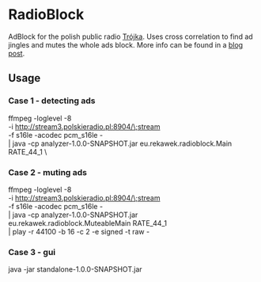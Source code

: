 # RadioBlock

AdBlock for the polish public radio [Trójka](http://www.polskieradio.pl/9,Trojka). Uses cross correlation to find ad jingles and mutes the whole ads block. More info can be found in a [blog post](http://blog.rekawek.eu/2016/02/24/radio-adblock/).

## Usage

### Case 1 - detecting ads

ffmpeg -loglevel -8 \
       -i http://stream3.polskieradio.pl:8904/\;stream \
       -f s16le -acodec pcm_s16le - \
  | java -cp analyzer-1.0.0-SNAPSHOT.jar eu.rekawek.radioblock.Main RATE_44_1 \

### Case 2 - muting ads

ffmpeg -loglevel -8 \
       -i http://stream3.polskieradio.pl:8904/\;stream \
       -f s16le -acodec pcm_s16le - \
  | java -cp analyzer-1.0.0-SNAPSHOT.jar eu.rekawek.radioblock.MuteableMain RATE_44_1 \
  | play -r 44100 -b 16 -c 2 -e signed -t raw -


### Case 3 - gui

java -jar standalone-1.0.0-SNAPSHOT.jar
